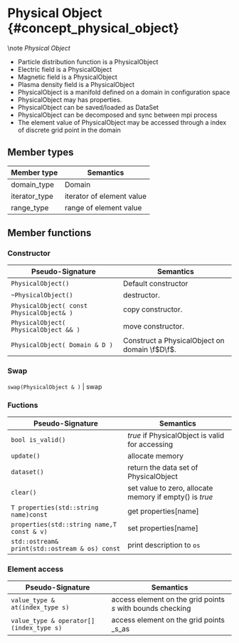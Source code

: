 Physical Object {#concept_physical_object}
=================================
 \note  _Physical Object_  
 
 - Particle distribution function is a PhysicalObject
 - Electric field is a PhysicalObject
 - Magnetic field is a PhysicalObject
 - Plasma density field is a PhysicalObject
 - PhysicalObject is a manifold defined on a domain in configuration space 
 - PhysicalObject may has properties.
 - PhysicalObject can be saved/loaded  as DataSet 
  - PhysicalObject can be decomposed and sync between mpi process
 - The element value of PhysicalObject may be accessed through a index of discrete grid point in the domain
 
   
## Member types
 Member type	 				| Semantics
 -------------------------------|--------------
 domain_type					| Domain 
 iterator_type					| iterator of element value 
 range_type						| range of element value 
 
  

 
## Member functions

### Constructor
 
 Pseudo-Signature 	 			| Semantics
 -------------------------------|--------------
 `PhysicalObject()`						| Default constructor
 `~PhysicalObject() `					| destructor.
 `PhysicalObject( const PhysicalObject& ) `	| copy constructor.
 `PhysicalObject( PhysicalObject && ) `			| move constructor.
 `PhysicalObject( Domain & D ) `			| Construct a PhysicalObject on domain \f$D\f$.
 
### Swap
  `swap(PhysicalObject & )`					| swap 
 
###  Fuctions
 Pseudo-Signature 	 			| Semantics
 -------------------------------|--------------
 `bool is_valid() `  			| _true_ if PhysicalObject is valid for accessing
 `update()`					| allocate memory
 `dataset()`					| return the data set of PhysicalObject
 `clear()`						| set value to zero, allocate memory if empty() is _true_
 `T properties(std::string name)const` | get properties[name] 
 `properties(std::string name,T const & v) ` | set properties[name] 
 `std::ostream& print(std::ostream & os) const` | print description to `os`  
 
  
 
 
 
### Element access	 
 Pseudo-Signature 				| Semantics
 -------------------------------|--------------
 `value_type & at(index_type s)`   			| access element on the grid points _s_ with bounds checking 
 `value_type & operator[](index_type s) `  | access element on the grid points _s_as
  
 
 